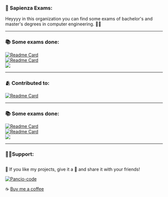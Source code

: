 ### 📑 Sapienza Exams:

Heyyyy in this organization you can find some exams of bachelor's and master's degrees in computer engineering. 👋🔥

---

### 📚 Some exams done:

[![Readme Card](https://github-readme-stats.vercel.app/api/pin/?username=Sapienza-Exams&repo=Applicazioni-dell-automatica)](https://github.com/Pancio-code/Applicazioni-dell-automatica)
<br>
[![Readme Card](https://github-readme-stats.vercel.app/api/pin/?username=Sapienza-Exams&repo=Interactive-Graphics)](https://github.com/Pancio-code/Interactive-Graphics)
<br>
<a href="https://github.com/orgs/Sapienza-Exams/repositories">![](https://camo.githubusercontent.com/c78e6c0f9472ece503c12ff12132777835355333828407593602fe66c6125827/68747470733a2f2f696d672e736869656c64732e696f2f62616467652f2d4d6f72652532305265706f732d3239363246463f7374796c653d666f722d7468652d6261646765266c6f676f3d6b6f64696e67266c6f676f436f6c6f723d7768697465)</a>

---

### 🫂 Contributed to:

[![Readme Card](https://github-readme-stats.vercel.app/api/pin/?username=pancio-code&repo=CondominioOrganizer)](https://github.com/Pancio-code/CondominioOrganizer)

---

### 📚 Some exams done:

[![Readme Card](https://github-readme-stats.vercel.app/api/pin/?username=Sapienza-Exams&repo=Applicazioni-dell-automatica)](https://github.com/Pancio-code/Applicazioni-dell-automatica)
<br>
[![Readme Card](https://github-readme-stats.vercel.app/api/pin/?username=Sapienza-Exams&repo=Interactive-Graphics)](https://github.com/Pancio-code/Interactive-Graphics)
<br>
<a href="https://github.com/orgs/Sapienza-Exams/repositories">![](https://camo.githubusercontent.com/c78e6c0f9472ece503c12ff12132777835355333828407593602fe66c6125827/68747470733a2f2f696d672e736869656c64732e696f2f62616467652f2d4d6f72652532305265706f732d3239363246463f7374796c653d666f722d7468652d6261646765266c6f676f3d6b6f64696e67266c6f676f436f6c6f723d7768697465)</a>

---

### 🙋‍♂️Support:

<img src="https://komarev.com/ghpvc/?username=pancio-code&style=flat-square&color=blue" alt=""/>

💜 If you like my projects, give it a 🌟 and share it with your friends!

<a href="https://github.com/Pancio-code">![Pancio-code](https://img.shields.io/badge/github%20pages-121013?style=for-the-badge&logo=github&logoColor=white)</a>

☕ <a href="https://paypal.me/andreapanceri?country.x=IT&locale.x=it_IT">Buy me a coffee</a>
